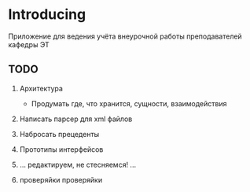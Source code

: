 # Introducing

Приложение для ведения учёта внеурочной работы преподавателей кафедры ЭТ

## TODO

1. Архитектура
	
	- Продумать где, что хранится, сущности, взаимодействия

2. Написать парсер для xml файлов

3. Набросать прецеденты

4. Прототипы интерфейсов

5. ... редактируем, не стесняемся! ...

6. проверяйки проверяйки
